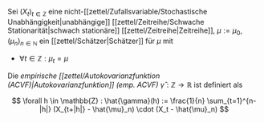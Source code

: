 Sei $(X_t)_{t \in \mathbb{Z}}$ eine nicht-[[zettel/Zufallsvariable/Stochastische Unabhängigkeit|unabhängige]] [[zettel/Zeitreihe/Schwache Stationarität|schwach stationäre]] [[zettel/Zeitreihe|Zeitreihe]], $\mu := \mu_0$, $(\mu_n)_{n \in \mathbb{N}}$ ein [[zettel/Schätzer|Schätzer]] für $\mu$ mit
- $\forall t \in \mathbb{Z} : \mu_t = \mu$

Die *empirische [[zettel/Autokovarianzfunktion (ACVF)|Autokovarianzfunktion]] (emp. ACVF)* $\hat{\gamma} : \mathbb{Z} \to \mathbb{R}$ ist definiert als

$$
	\forall h \in \mathbb{Z} : \hat{\gamma}(h) := \frac{1}{n} \sum_{t=1}^{n-|h|} (X_{t+|h|} - \hat{\mu}_n) \cdot (X_t - \hat{\mu}_n)
$$